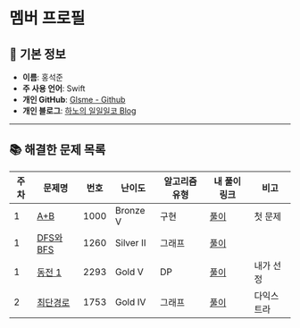 # 멤버 프로필
<!-- 이름·블로그·GitHub 등 개인 정보는 자유롭게 추가/수정 -->

## 👤 기본 정보
- **이름**: 홍석준
- **주 사용 언어**: Swift
- **개인 GitHub**: [Glsme - Github](https://github.com/Glsme)
- **개인 블로그**: [하노의 일일일코 Blog](https://glsman-111co.tistory.com/)

---

## 📚 해결한 문제 목록
<!-- 표에 ‘주차’ 단위로 행 추가만 하면 통계는 Actions가 갱신해 줍니다 -->

| 주차 | 문제명 | 번호 | 난이도 | 알고리즘 유형 | 내 풀이 링크 | 비고 |
|------|--------|------|--------|---------------|--------------|------|
| 1 | [A+B](https://www.acmicpc.net/problem/1000) | 1000 | Bronze V | 구현 | [풀이](https://hong98.dev/boj-1000) | 첫 문제 |
| 1 | [DFS와 BFS](https://www.acmicpc.net/problem/1260) | 1260 | Silver II | 그래프 | [풀이](https://hong98.dev/boj-1260) |  |
| 1 | [동전 1](https://www.acmicpc.net/problem/2293) | 2293 | Gold V | DP | [풀이](https://hong98.dev/boj-2293) | 내가 선정 |
| 2 | [최단경로](https://www.acmicpc.net/problem/1753) | 1753 | Gold IV | 그래프 | [풀이](https://hong98.dev/boj-1753) | 다익스트라 |

